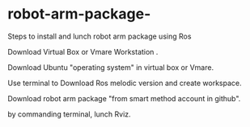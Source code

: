 # robot-arm-package-
Steps to install and lunch robot arm package using Ros 

 Download Virtual Box or Vmare Workstation .
 
 Download Ubuntu "operating system" in virtual box or Vmare.
 
 Use terminal to Download Ros  melodic version and create workspace. 
 
 Download robot arm package "from smart method account in github".
 
 by commanding terminal, lunch Rviz. 
